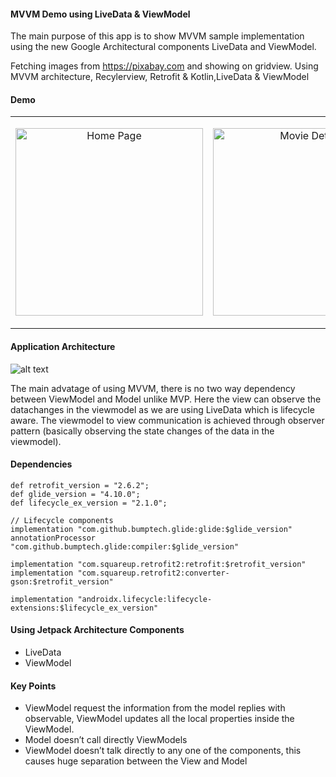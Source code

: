 #### MVVM Demo using LiveData & ViewModel
 
The main purpose of this app is to show MVVM sample implementation using the new Google Architectural components LiveData and ViewModel.

Fetching images from https://pixabay.com and showing on gridview. Using MVVM architecture, Recylerview, Retrofit & Kotlin,LiveData & ViewModel

#### Demo

<table>
  <td>
    <p align="center">
  <img src="https://user-images.githubusercontent.com/10658016/65840821-f0daf300-e33a-11e9-8893-e4f2adbb6c5a.png?raw=true" alt="Home Page" width="300"/>
</p>
</td>
<td>
    <p align="center">
  <img src="https://user-images.githubusercontent.com/10658016/65840822-f20c2000-e33a-11e9-9e6c-edf14672f1da.png?raw=true" alt="Movie Details" width="300"/>
    </p>
  </td>

</table>

#### Application Architecture
![alt text](https://cdn-images-1.medium.com/max/1600/1*OqeNRtyjgWZzeUifrQT-NA.png)

The main advatage of using MVVM, there is no two way dependency between ViewModel and Model unlike MVP. Here the view can observe the datachanges in the viewmodel as we are using LiveData which is lifecycle aware. The viewmodel to view communication is achieved through observer pattern (basically observing the state changes of the data in the viewmodel).

#### Dependencies

```
def retrofit_version = "2.6.2";
def glide_version = "4.10.0";
def lifecycle_ex_version = "2.1.0";

// Lifecycle components
implementation "com.github.bumptech.glide:glide:$glide_version"
annotationProcessor "com.github.bumptech.glide:compiler:$glide_version"

implementation "com.squareup.retrofit2:retrofit:$retrofit_version"
implementation "com.squareup.retrofit2:converter-gson:$retrofit_version"
    
implementation "androidx.lifecycle:lifecycle-extensions:$lifecycle_ex_version"

```

#### Using Jetpack Architecture Components
* LiveData
* ViewModel

#### Key Points

- ViewModel request the information from the model replies with observable, ViewModel updates all the local properties inside the ViewModel.
- Model doesn’t call directly ViewModels
- ViewModel doesn’t talk directly to any one of the components, this causes huge separation between the View and Model



